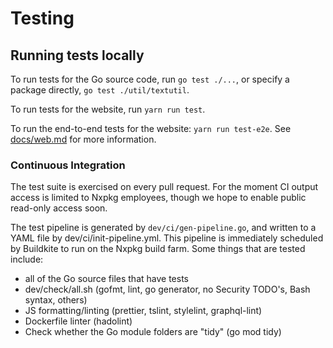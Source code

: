 # Testing

## Running tests locally

To run tests for the Go source code, run `go test ./...`, or specify a package
directly, `go test ./util/textutil`.

To run tests for the website, run `yarn run test`.

To run the end-to-end tests for the website: `yarn run test-e2e`. See
[docs/web.md](/tree/master/docs/web.md) for more information.

### Continuous Integration

The test suite is exercised on every pull request. For the moment CI output
access is limited to Nxpkg employees, though we hope to enable public
read-only access soon.

The test pipeline is generated by `dev/ci/gen-pipeline.go`, and written to a
YAML file by dev/ci/init-pipeline.yml. This pipeline is immediately scheduled by
Buildkite to run on the Nxpkg build farm. Some things that are tested
include:

- all of the Go source files that have tests
- dev/check/all.sh (gofmt, lint, go generator, no Security TODO's, Bash syntax, others)
- JS formatting/linting (prettier, tslint, stylelint, graphql-lint)
- Dockerfile linter (hadolint)
- Check whether the Go module folders are "tidy" (go mod tidy)
